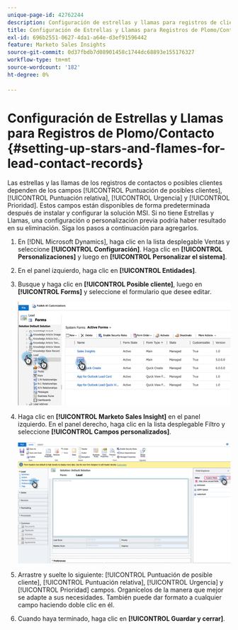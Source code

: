 ```yaml
---
unique-page-id: 42762244
description: Configuración de estrellas y llamas para registros de clientes potenciales/contactos - Documentos de Marketo - Documentación del producto
title: Configuración de Estrellas y Llamas para Registros de Plomo/Contacto
exl-id: 696b2551-0627-4da1-a64e-d3ef91596442
feature: Marketo Sales Insights
source-git-commit: 0d37fbdb7d08901458c1744dc68893e155176327
workflow-type: tm+mt
source-wordcount: '182'
ht-degree: 0%

---
```


# Configuración de Estrellas y Llamas para Registros de Plomo/Contacto {#setting-up-stars-and-flames-for-lead-contact-records}

Las estrellas y las llamas de los registros de contactos o posibles clientes dependen de los campos [!UICONTROL Puntuación de posibles clientes], [!UICONTROL Puntuación relativa], [!UICONTROL Urgencia] y [!UICONTROL Prioridad]. Estos campos están disponibles de forma predeterminada después de instalar y configurar la solución MSI. Si no tiene Estrellas y Llamas, una configuración o personalización previa podría haber resultado en su eliminación. Siga los pasos a continuación para agregarlos.

1. En [!DNL Microsoft Dynamics], haga clic en la lista desplegable Ventas y seleccione **[!UICONTROL Configuración]**. Haga clic en **[!UICONTROL Personalizaciones]** y luego en **[!UICONTROL Personalizar el sistema]**.

1. En el panel izquierdo, haga clic en **[!UICONTROL Entidades]**.

1. Busque y haga clic en **[!UICONTROL Posible cliente]**, luego en **[!UICONTROL Forms]** y seleccione el formulario que desee editar.

   ![](assets/setting-up-stars-and-flames-for-lead-contact-records-1.png)

1. Haga clic en **[!UICONTROL Marketo Sales Insight]** en el panel izquierdo. En el panel derecho, haga clic en la lista desplegable Filtro y seleccione **[!UICONTROL Campos personalizados]**.

   ![](assets/setting-up-stars-and-flames-for-lead-contact-records-2.png)

1. Arrastre y suelte lo siguiente: [!UICONTROL Puntuación de posible cliente], [!UICONTROL Puntuación relativa], [!UICONTROL Urgencia] y [!UICONTROL Prioridad] campos. Organícelos de la manera que mejor se adapte a sus necesidades. También puede dar formato a cualquier campo haciendo doble clic en él.

1. Cuando haya terminado, haga clic en **[!UICONTROL Guardar y cerrar]**.
